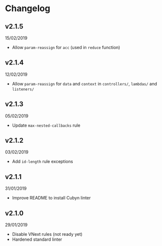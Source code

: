 # Changelog

## v2.1.5

15/02/2019

* Allow `param-reassign` for `acc` (used in `reduce` function)

## v2.1.4

12/02/2019

* Allow `param-reassign` for `data` and `context` in `controllers/`, `lambdas/` and `listeners/`

## v2.1.3

05/02/2019

* Update `max-nested-callbacks` rule

## v2.1.2

03/02/2019

* Add `id-length` rule exceptions

## v2.1.1

31/01/2019

* Improve README to install Cubyn linter

## v2.1.0

29/01/2019

* Disable VNext rules (not ready yet)
* Hardened standard linter
